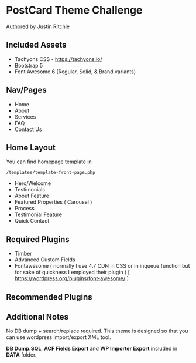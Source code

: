 # PostCard Theme Challenge

Authored by Justin Ritchie

## Included Assets

- Tachyons CSS - https://tachyons.io/
- Bootstrap 5
- Font Awesome 6 (Regular, Solid, & Brand variants)

## Nav/Pages 

- Home 
- About
- Services
- FAQ
- Contact Us

## Home Layout

You can find homepage template in 

	/templates/template-front-page.php

- Hero/Welcome
- Testimonials
- About Feature
- Featured Properties ( Carousel )
- Process
- Testimonial Feature
- Quick Contact


## Required Plugins 

- Timber 
- Advanced Custom Fields
- Fontawesome ( normally I use 4.7 CDN in CSS or in inqueue function but for sake of quickness I employed their plugin ) [ https://wordpress.org/plugins/font-awesome/ ]

## Recommended Plugins

## Additional Notes

No DB dump + search/replace required. This theme is designed so that you can use wordpress import/export XML tool.


**DB Dump.SQL**, **ACF Fields Export** and **WP Importer Export** included in **DATA** folder.	
